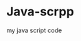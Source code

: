 # Java-scrpp
my java script code
<!DOCTYPE html>
<html>
<head>
<title> variables </title>
<script>
var myVariable;
var mySymbol;
myVariable = 50;
mySymbol = 10;
document.write(myVariable+mySymbol);

</script>
</head>
<body>
</body>
</html>

